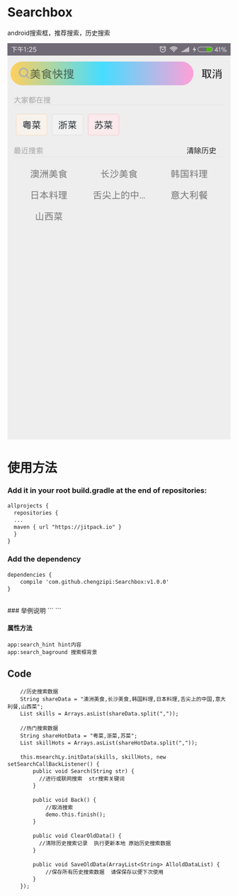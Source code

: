 # Searchbox
android搜索框，推荐搜索，历史搜索


![image](https://github.com/chengzipi/exampleTools/raw/master/images-folder/searchbox.png "运行页面")



# 使用方法
### Add it in your root build.gradle at the end of repositories:
    allprojects {
      repositories {
      ...
      maven { url "https://jitpack.io" }
      }
    }
  
### Add the dependency
    dependencies {
        compile 'com.github.chengzipi:Searchbox:v1.0.0'
    }

</br>
### 举例说明
```
    <com.czp.searchmlist.mSearchLayout
        android:layout_width="match_parent"
        android:layout_height="wrap_content"
        android:id="@+id/msearchlayout"
        app:search_hint="美食快搜"
        app:search_baground="@drawable/search_baground_shap"
        />
```
        
#### 属性方法 
    app:search_hint hint内容
    app:search_baground 搜索框背景
    
## Code
        //历史搜索数据
        String shareData = "澳洲美食,长沙美食,韩国料理,日本料理,舌尖上的中国,意大利餐,山西菜";
        List skills = Arrays.asList(shareData.split(","));
        
        //热门搜索数据
        String shareHotData = "粤菜,浙菜,苏菜";
        List skillHots = Arrays.asList(shareHotData.split(","));
        
        this.msearchLy.initData(skills, skillHots, new setSearchCallBackListener() {
            public void Search(String str) {
              //进行或联网搜索  str搜索关键词
            }

            public void Back() {
                //取消搜索
                demo.this.finish();
            }

            public void ClearOldData() {
              //清除历史搜索记录  执行更新本地 原始历史搜索数据
            }

            public void SaveOldData(ArrayList<String> AlloldDataList) {
                //保存所有历史搜索数据  请保保存以便下次使用
            }
        });
